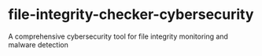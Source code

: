 # file-integrity-checker-cybersecurity
A comprehensive cybersecurity tool for file integrity monitoring and malware detection

